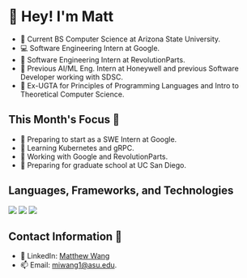 # 👋 Hey! I'm Matt

- 📓 Current BS Computer Science at Arizona State University.
- 💻 Software Engineering Intern at Google.
- 🚗 Software Engineering Intern at RevolutionParts.
- 🤖 Previous AI/ML Eng. Intern at Honeywell and previous Software Developer working with SDSC.
- 📝 Ex-UGTA for Principles of Programming Languages and Intro to Theoretical Computer Science.
  
## This Month's Focus 📌

- 🔭 Preparing to start as a SWE Intern at Google.
- 📘 Learning Kubernetes and gRPC. 
- 💼 Working with Google and RevolutionParts.
- 🏫 Preparing for graduate school at UC San Diego.

## Languages, Frameworks, and Technologies

<img src="https://skillicons.dev/icons?i=python,go,cpp,js,ts,java,php,c,bash"/>

<img src="https://skillicons.dev/icons?i=react,nodejs,next,flask,pytorch,tensorflow,postgres,mysql,mongodb"/>

<img src="https://skillicons.dev/icons?i=azure,gcp,aws,linux,docker,terraform,github,k8s,graphql"/>

## Contact Information 📲

- 🔗 LinkedIn: [Matthew Wang](https://www.linkedin.com/in/matthew-wang-cs/)
- 📫 Email: [miwang1@asu.edu](mailto:miwang1@asu.edu).

